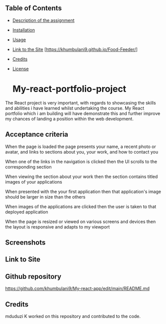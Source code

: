 ## Table of Contents

* [Description of the assignment](#description)
* [Installation](#installation)
* [Usage](#usage)
* [Link to the Site]() [https://khumbulani9.github.io/Food-Feeder/]
* [Credits](#credits)
* [License](#license)

  # My-react-portfolio-project
The React project is very important, with regards to showcasing the skills and abilities i have learned whilst undertaking the course. My React portfolio which i am building will have demonstrate this and further improve my chances of landing a position within the web development.


  ## Acceptance criteria

  When the page is loaded the page presents your name, a recent photo or avatar, and links to sections about you, your work, and how to contact you

When one of the links in the navigation is clicked then the UI scrolls to the corresponding section

When viewing the section about your work then the section contains titled images of your applications

When presented with the your first application then that application's image should be larger in size than the others

When images of the applications are clicked then the user is taken to that deployed application

When the page is resized or viewed on various screens and devices then the layout is responsive and adapts to my viewport



  
## Screenshots


## Link to Site



## Github repository
https://github.com/khumbulani9/My-react-app/edit/main/README.md


## Credits

mduduzi K worked on this repository and contributed to the code.

  
